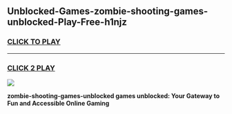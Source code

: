 
## Unblocked-Games-zombie-shooting-games-unblocked-Play-Free-h1njz
<h3>
<a href="https://premium76.site?title=zombie-shooting-games-unblocked&ref=18A1">CLICK TO PLAY</a></h3>
<hr>

<h3>
<a href="https://premium76.site?title=zombie-shooting-games-unblocked&ref=18A1">CLICK 2 PLAY</a>
  
</h3>

<a href="https://premium76.site?title=zombie-shooting-games-unblocked&ref=18A1"><img src="https://clearcache.store/games.png"></a>


**zombie-shooting-games-unblocked games unblocked: Your Gateway to Fun and Accessible Online Gaming**
